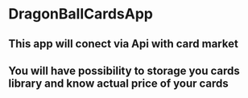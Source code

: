 # DragonBallCardsApp

## This app will conect via Api with card market ##

## You will have possibility to storage you cards library and know actual price of your cards ##
